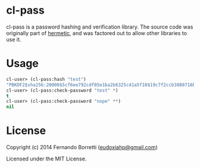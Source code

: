 # cl-pass

cl-pass is a password hashing and verification library. The source code was
originally part of [hermetic](https://github.com/eudoxia0/hermetic), and was
factored out to allow other libraries to use it.

# Usage

```lisp
cl-user> (cl-pass:hash "test")
"PBKDF2$sha256:20000$5cf6ee792cdf05e1ba2b6325c41a5f10$19c7f2ccb3880716bf7cdf999b3ed99e07c7a8140bab37af2afdc28d8806e854"
cl-user> (cl-pass:check-password "test" *)
t
cl-user> (cl-pass:check-password "nope" **)
nil
```

# License

Copyright (c) 2014 Fernando Borretti (eudoxiahp@gmail.com)

Licensed under the MIT License.

